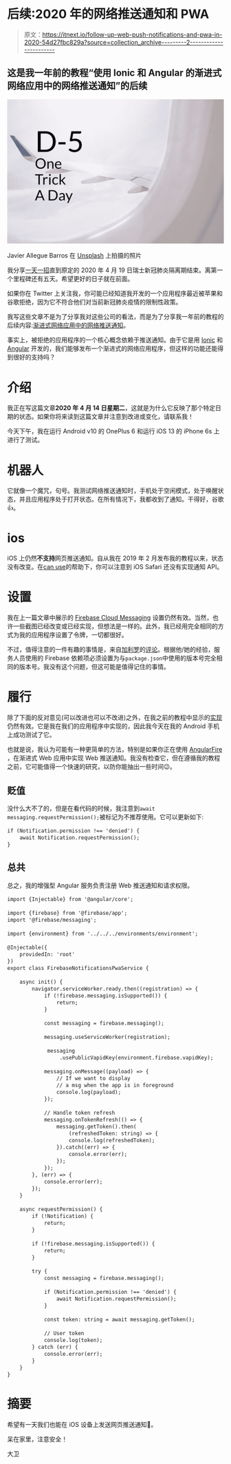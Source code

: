 # 后续:2020 年的网络推送通知和 PWA

> 原文：<https://itnext.io/follow-up-web-push-notifications-and-pwa-in-2020-54d27fbc829a?source=collection_archive---------2----------------------->

## 这是我一年前的教程“使用 Ionic 和 Angular 的渐进式网络应用中的网络推送通知”的后续

![](img/4c8e0523700f1fb18870d32d79bf971a.png)

Javier Allegue Barros 在 [Unsplash](https://unsplash.com/?utm_source=unsplash&utm_medium=referral&utm_content=creditCopyText) 上拍摄的照片

我分享[一天一招](https://medium.com/@david.dalbusco/one-trick-a-day-d-34-469a0336a07e)直到原定的 2020 年 4 月 19 日瑞士新冠肺炎隔离期结束。离第一个里程碑还有五天。希望更好的日子就在前面。

如果你在 Twitter 上关注我，你可能已经知道我开发的一个应用程序最近被苹果和谷歌拒绝，因为它不符合他们对当前新冠肺炎疫情的限制性政策。

我写这些文章不是为了分享我对这些公司的看法，而是为了分享我一年前的教程的后续内容:[渐进式网络应用中的网络推送通知](https://medium.com/@david.dalbusco/add-web-push-notifications-to-your-ionic-pwa-358f6ec53c6f)。

事实上，被拒绝的应用程序的一个核心概念依赖于推送通知。由于它是用 [Ionic](https://ionicframework.com) 和 [Angular](https://angular.io) 开发的，我们能够发布一个渐进式的网络应用程序，但这样的功能还能得到很好的支持吗？

# 介绍

我正在写这篇文章**2020 年 4 月 14 日星期二**，这就是为什么它反映了那个特定日期的状态。如果你将来读到这篇文章并注意到改进或变化，请联系我！

今天下午，我在运行 Android v10 的 OnePlus 6 和运行 iOS 13 的 iPhone 6s 上进行了测试。

# 机器人

它就像一个魔咒，句号。我测试网络推送通知时，手机处于空闲模式，处于唤醒状态，并且应用程序处于打开状态。在所有情况下，我都收到了通知。干得好，谷歌👍。

# ios

iOS 上仍然**不支持**网页推送通知。自从我在 2019 年 2 月发布我的教程以来，状态没有改变。在[can use](https://caniuse.com/#search=notification)的帮助下，你可以注意到 iOS Safari 还没有实现通知 API。

# 设置

我在上一篇文章中展示的 [Firebase Cloud Messaging](https://firebase.google.com/docs/cloud-messaging) 设置仍然有效。当然，也许一些截图已经改变或已经实现，但想法是一样的。此外，我已经用完全相同的方式为我的应用程序设置了令牌，一切都很好。

不过，值得注意的一件有趣的事情是，来自[加利罗](https://medium.com/@galilo7g)的[评论](https://medium.com/@galilo7g/good-tutorial-just-mention-the-need-to-specify-the-firebase-version-in-the-service-worker-that-e90d3d8a2231)。根据他/她的经验，服务人员使用的 Firebase 依赖项必须设置为与`package.json`中使用的版本号完全相同的版本号。我没有这个问题，但这可能是值得记住的事情。

# 履行

除了下面的反对意见(可以改进也可以不改进)之外，在我之前的教程中显示的[实现](https://medium.com/@david.dalbusco/deeplinking-in-ionic-apps-with-branch-io-ba1a1c4ed227)仍然有效。它是我在我们的应用程序中实现的，因此我今天在我的 Android 手机上成功测试了它。

也就是说，我认为可能有一种更简单的方法，特别是如果你正在使用 [AngularFire](https://github.com/angular/angularfire) ，在渐进式 Web 应用中实现 Web 推送通知。我没有检查它，但在遵循我的教程之前，它可能值得一个快速的研究，以防你能抽出一些时间😉。

## 贬值

没什么大不了的，但是在看代码的时候，我注意到`await messaging.requestPermission();`被标记为不推荐使用。它可以更新如下:

```
if (Notification.permission !== 'denied') {
    await Notification.requestPermission();
}
```

## 总共

总之，我的增强型 Angular 服务负责注册 Web 推送通知和请求权限。

```
import {Injectable} from '@angular/core';

import {firebase} from '@firebase/app';
import '@firebase/messaging';

import {environment} from '../../../environments/environment';

@Injectable({
    providedIn: 'root'
})
export class FirebaseNotificationsPwaService {

    async init() {
        navigator.serviceWorker.ready.then((registration) => {
            if (!firebase.messaging.isSupported()) {
                return;
            }

            const messaging = firebase.messaging();

            messaging.useServiceWorker(registration);

             messaging
                 .usePublicVapidKey(environment.firebase.vapidKey);

            messaging.onMessage((payload) => {
                // If we want to display 
                // a msg when the app is in foreground
                console.log(payload);
            });

            // Handle token refresh
            messaging.onTokenRefresh(() => {
                messaging.getToken().then(
                    (refreshedToken: string) => {
                    console.log(refreshedToken);
                }).catch((err) => {
                    console.error(err);
                });
            });
        }, (err) => {
            console.error(err);
        });
    }

    async requestPermission() {
        if (!Notification) {
            return;
        }

        if (!firebase.messaging.isSupported()) {
            return;
        }

        try {
            const messaging = firebase.messaging();

            if (Notification.permission !== 'denied') {
                await Notification.requestPermission();
            }

            const token: string = await messaging.getToken();

            // User token
            console.log(token);
        } catch (err) {
            console.error(err);
        }
    }
}
```

# 摘要

希望有一天我们也能在 iOS 设备上发送网页推送通知🤞。

呆在家里，注意安全！

大卫